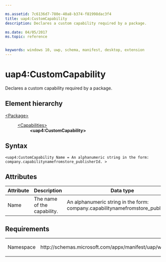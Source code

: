 ```yaml
---

ms.assetid: 7c6136d7-780e-40a8-b374-f81998dac3f4
title: uap4:CustomCapability
description: Declares a custom capability required by a package.

ms.date: 04/05/2017
ms.topic: reference


keywords: windows 10, uwp, schema, manifest, desktop, extension 
---
```


# uap4:CustomCapability
Declares a custom capability required by a package.

## Element hierarchy

<dl>
<dt><a href="element-package.md">&lt;Package&gt;</a></dt>
<dd>
<dl>
<dt><a href="element-capabilities.md">&lt;Capabilities&gt;</a></dt>
<dd><b>&lt;uap4:CustomCapability&gt;</b></dd>
</dl>
</dd>
</dl>

## Syntax
```syntax
<uap4:CustomCapability Name = An alphanumeric string in the form: company.capabilitynamefromstore_publisherId. >
```

## Attributes
| Attribute | Description | Data type | Required |
|-----------|-------------|-----------|----------|
| Name | The name of the capability. | An alphanumeric string in the form: company.capabilitynamefromstore_publisherId.  | Yes |


## Requirements

<table>
<colgroup>
<col width="50%" />
<col width="50%" />
</colgroup>
<tbody>
<tr class="odd">
<td><p>Namespace</p></td>
<td><p>http://schemas.microsoft.com/appx/manifest/uap/windows10/4</p></td>
</tr>
</tbody>
</table>